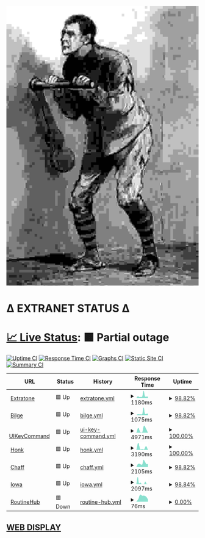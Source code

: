 ![crank](crank.jpg)

# Δ EXTRANET STATUS Δ

# [📈 Live Status](https://extratone.github.io/up): <!--live status--> **🟧 Partial outage**

[![Uptime CI](https://github.com/koj-co/upptime/workflows/Uptime%20CI/badge.svg)](https://github.com/koj-co/upptime/actions?query=workflow%3A%22Uptime+CI%22)
[![Response Time CI](https://github.com/koj-co/upptime/workflows/Response%20Time%20CI/badge.svg)](https://github.com/koj-co/upptime/actions?query=workflow%3A%22Response+Time+CI%22)
[![Graphs CI](https://github.com/koj-co/upptime/workflows/Graphs%20CI/badge.svg)](https://github.com/koj-co/upptime/actions?query=workflow%3A%22Graphs+CI%22)
[![Static Site CI](https://github.com/koj-co/upptime/workflows/Static%20Site%20CI/badge.svg)](https://github.com/koj-co/upptime/actions?query=workflow%3A%22Static+Site+CI%22)
[![Summary CI](https://github.com/koj-co/upptime/workflows/Summary%20CI/badge.svg)](https://github.com/koj-co/upptime/actions?query=workflow%3A%22Summary+CI%22)

<!--start: status pages-->
<!-- This summary is generated by Upptime (https://github.com/upptime/upptime) -->
<!-- Do not edit this manually, your changes will be overwritten -->
<!-- prettier-ignore -->
| URL | Status | History | Response Time | Uptime |
| --- | ------ | ------- | ------------- | ------ |
| <img alt="" src="https://icons.duckduckgo.com/ip3/www.extratone.com.ico" height="13"> [Extratone](https://www.extratone.com) | 🟩 Up | [extratone.yml](https://github.com/extratone/up/commits/HEAD/history/extratone.yml) | <details><summary><img alt="Response time graph" src="./graphs/extratone/response-time-week.png" height="20"> 1180ms</summary><br><a href="https://extratone.github.io/up/history/extratone"><img alt="Response time 838" src="https://img.shields.io/endpoint?url=https%3A%2F%2Fraw.githubusercontent.com%2Fextratone%2Fup%2FHEAD%2Fapi%2Fextratone%2Fresponse-time.json"></a><br><a href="https://extratone.github.io/up/history/extratone"><img alt="24-hour response time 816" src="https://img.shields.io/endpoint?url=https%3A%2F%2Fraw.githubusercontent.com%2Fextratone%2Fup%2FHEAD%2Fapi%2Fextratone%2Fresponse-time-day.json"></a><br><a href="https://extratone.github.io/up/history/extratone"><img alt="7-day response time 1180" src="https://img.shields.io/endpoint?url=https%3A%2F%2Fraw.githubusercontent.com%2Fextratone%2Fup%2FHEAD%2Fapi%2Fextratone%2Fresponse-time-week.json"></a><br><a href="https://extratone.github.io/up/history/extratone"><img alt="30-day response time 1250" src="https://img.shields.io/endpoint?url=https%3A%2F%2Fraw.githubusercontent.com%2Fextratone%2Fup%2FHEAD%2Fapi%2Fextratone%2Fresponse-time-month.json"></a><br><a href="https://extratone.github.io/up/history/extratone"><img alt="1-year response time 874" src="https://img.shields.io/endpoint?url=https%3A%2F%2Fraw.githubusercontent.com%2Fextratone%2Fup%2FHEAD%2Fapi%2Fextratone%2Fresponse-time-year.json"></a></details> | <details><summary><a href="https://extratone.github.io/up/history/extratone">98.82%</a></summary><a href="https://extratone.github.io/up/history/extratone"><img alt="All-time uptime 80.50%" src="https://img.shields.io/endpoint?url=https%3A%2F%2Fraw.githubusercontent.com%2Fextratone%2Fup%2FHEAD%2Fapi%2Fextratone%2Fuptime.json"></a><br><a href="https://extratone.github.io/up/history/extratone"><img alt="24-hour uptime 100.00%" src="https://img.shields.io/endpoint?url=https%3A%2F%2Fraw.githubusercontent.com%2Fextratone%2Fup%2FHEAD%2Fapi%2Fextratone%2Fuptime-day.json"></a><br><a href="https://extratone.github.io/up/history/extratone"><img alt="7-day uptime 98.82%" src="https://img.shields.io/endpoint?url=https%3A%2F%2Fraw.githubusercontent.com%2Fextratone%2Fup%2FHEAD%2Fapi%2Fextratone%2Fuptime-week.json"></a><br><a href="https://extratone.github.io/up/history/extratone"><img alt="30-day uptime 99.29%" src="https://img.shields.io/endpoint?url=https%3A%2F%2Fraw.githubusercontent.com%2Fextratone%2Fup%2FHEAD%2Fapi%2Fextratone%2Fuptime-month.json"></a><br><a href="https://extratone.github.io/up/history/extratone"><img alt="1-year uptime 58.46%" src="https://img.shields.io/endpoint?url=https%3A%2F%2Fraw.githubusercontent.com%2Fextratone%2Fup%2FHEAD%2Fapi%2Fextratone%2Fuptime-year.json"></a></details>
| <img alt="" src="https://icons.duckduckgo.com/ip3/bilge.world.ico" height="13"> [Bilge](https://bilge.world) | 🟩 Up | [bilge.yml](https://github.com/extratone/up/commits/HEAD/history/bilge.yml) | <details><summary><img alt="Response time graph" src="./graphs/bilge/response-time-week.png" height="20"> 1075ms</summary><br><a href="https://extratone.github.io/up/history/bilge"><img alt="Response time 959" src="https://img.shields.io/endpoint?url=https%3A%2F%2Fraw.githubusercontent.com%2Fextratone%2Fup%2FHEAD%2Fapi%2Fbilge%2Fresponse-time.json"></a><br><a href="https://extratone.github.io/up/history/bilge"><img alt="24-hour response time 921" src="https://img.shields.io/endpoint?url=https%3A%2F%2Fraw.githubusercontent.com%2Fextratone%2Fup%2FHEAD%2Fapi%2Fbilge%2Fresponse-time-day.json"></a><br><a href="https://extratone.github.io/up/history/bilge"><img alt="7-day response time 1075" src="https://img.shields.io/endpoint?url=https%3A%2F%2Fraw.githubusercontent.com%2Fextratone%2Fup%2FHEAD%2Fapi%2Fbilge%2Fresponse-time-week.json"></a><br><a href="https://extratone.github.io/up/history/bilge"><img alt="30-day response time 914" src="https://img.shields.io/endpoint?url=https%3A%2F%2Fraw.githubusercontent.com%2Fextratone%2Fup%2FHEAD%2Fapi%2Fbilge%2Fresponse-time-month.json"></a><br><a href="https://extratone.github.io/up/history/bilge"><img alt="1-year response time 689" src="https://img.shields.io/endpoint?url=https%3A%2F%2Fraw.githubusercontent.com%2Fextratone%2Fup%2FHEAD%2Fapi%2Fbilge%2Fresponse-time-year.json"></a></details> | <details><summary><a href="https://extratone.github.io/up/history/bilge">98.82%</a></summary><a href="https://extratone.github.io/up/history/bilge"><img alt="All-time uptime 85.87%" src="https://img.shields.io/endpoint?url=https%3A%2F%2Fraw.githubusercontent.com%2Fextratone%2Fup%2FHEAD%2Fapi%2Fbilge%2Fuptime.json"></a><br><a href="https://extratone.github.io/up/history/bilge"><img alt="24-hour uptime 100.00%" src="https://img.shields.io/endpoint?url=https%3A%2F%2Fraw.githubusercontent.com%2Fextratone%2Fup%2FHEAD%2Fapi%2Fbilge%2Fuptime-day.json"></a><br><a href="https://extratone.github.io/up/history/bilge"><img alt="7-day uptime 98.82%" src="https://img.shields.io/endpoint?url=https%3A%2F%2Fraw.githubusercontent.com%2Fextratone%2Fup%2FHEAD%2Fapi%2Fbilge%2Fuptime-week.json"></a><br><a href="https://extratone.github.io/up/history/bilge"><img alt="30-day uptime 99.73%" src="https://img.shields.io/endpoint?url=https%3A%2F%2Fraw.githubusercontent.com%2Fextratone%2Fup%2FHEAD%2Fapi%2Fbilge%2Fuptime-month.json"></a><br><a href="https://extratone.github.io/up/history/bilge"><img alt="1-year uptime 70.56%" src="https://img.shields.io/endpoint?url=https%3A%2F%2Fraw.githubusercontent.com%2Fextratone%2Fup%2FHEAD%2Fapi%2Fbilge%2Fuptime-year.json"></a></details>
| <img alt="" src="https://icons.duckduckgo.com/ip3/uikeycommand.com.ico" height="13"> [UIKeyCommand](https://uikeycommand.com) | 🟩 Up | [ui-key-command.yml](https://github.com/extratone/up/commits/HEAD/history/ui-key-command.yml) | <details><summary><img alt="Response time graph" src="./graphs/ui-key-command/response-time-week.png" height="20"> 4971ms</summary><br><a href="https://extratone.github.io/up/history/ui-key-command"><img alt="Response time 1115" src="https://img.shields.io/endpoint?url=https%3A%2F%2Fraw.githubusercontent.com%2Fextratone%2Fup%2FHEAD%2Fapi%2Fui-key-command%2Fresponse-time.json"></a><br><a href="https://extratone.github.io/up/history/ui-key-command"><img alt="24-hour response time 95" src="https://img.shields.io/endpoint?url=https%3A%2F%2Fraw.githubusercontent.com%2Fextratone%2Fup%2FHEAD%2Fapi%2Fui-key-command%2Fresponse-time-day.json"></a><br><a href="https://extratone.github.io/up/history/ui-key-command"><img alt="7-day response time 4971" src="https://img.shields.io/endpoint?url=https%3A%2F%2Fraw.githubusercontent.com%2Fextratone%2Fup%2FHEAD%2Fapi%2Fui-key-command%2Fresponse-time-week.json"></a><br><a href="https://extratone.github.io/up/history/ui-key-command"><img alt="30-day response time 2048" src="https://img.shields.io/endpoint?url=https%3A%2F%2Fraw.githubusercontent.com%2Fextratone%2Fup%2FHEAD%2Fapi%2Fui-key-command%2Fresponse-time-month.json"></a><br><a href="https://extratone.github.io/up/history/ui-key-command"><img alt="1-year response time 1115" src="https://img.shields.io/endpoint?url=https%3A%2F%2Fraw.githubusercontent.com%2Fextratone%2Fup%2FHEAD%2Fapi%2Fui-key-command%2Fresponse-time-year.json"></a></details> | <details><summary><a href="https://extratone.github.io/up/history/ui-key-command">100.00%</a></summary><a href="https://extratone.github.io/up/history/ui-key-command"><img alt="All-time uptime 100.00%" src="https://img.shields.io/endpoint?url=https%3A%2F%2Fraw.githubusercontent.com%2Fextratone%2Fup%2FHEAD%2Fapi%2Fui-key-command%2Fuptime.json"></a><br><a href="https://extratone.github.io/up/history/ui-key-command"><img alt="24-hour uptime 100.00%" src="https://img.shields.io/endpoint?url=https%3A%2F%2Fraw.githubusercontent.com%2Fextratone%2Fup%2FHEAD%2Fapi%2Fui-key-command%2Fuptime-day.json"></a><br><a href="https://extratone.github.io/up/history/ui-key-command"><img alt="7-day uptime 100.00%" src="https://img.shields.io/endpoint?url=https%3A%2F%2Fraw.githubusercontent.com%2Fextratone%2Fup%2FHEAD%2Fapi%2Fui-key-command%2Fuptime-week.json"></a><br><a href="https://extratone.github.io/up/history/ui-key-command"><img alt="30-day uptime 100.00%" src="https://img.shields.io/endpoint?url=https%3A%2F%2Fraw.githubusercontent.com%2Fextratone%2Fup%2FHEAD%2Fapi%2Fui-key-command%2Fuptime-month.json"></a><br><a href="https://extratone.github.io/up/history/ui-key-command"><img alt="1-year uptime 100.00%" src="https://img.shields.io/endpoint?url=https%3A%2F%2Fraw.githubusercontent.com%2Fextratone%2Fup%2FHEAD%2Fapi%2Fui-key-command%2Fuptime-year.json"></a></details>
| <img alt="" src="https://icons.duckduckgo.com/ip3/dieselgoth.com.ico" height="13"> [Honk](https://dieselgoth.com) | 🟩 Up | [honk.yml](https://github.com/extratone/up/commits/HEAD/history/honk.yml) | <details><summary><img alt="Response time graph" src="./graphs/honk/response-time-week.png" height="20"> 3190ms</summary><br><a href="https://extratone.github.io/up/history/honk"><img alt="Response time 698" src="https://img.shields.io/endpoint?url=https%3A%2F%2Fraw.githubusercontent.com%2Fextratone%2Fup%2FHEAD%2Fapi%2Fhonk%2Fresponse-time.json"></a><br><a href="https://extratone.github.io/up/history/honk"><img alt="24-hour response time 183" src="https://img.shields.io/endpoint?url=https%3A%2F%2Fraw.githubusercontent.com%2Fextratone%2Fup%2FHEAD%2Fapi%2Fhonk%2Fresponse-time-day.json"></a><br><a href="https://extratone.github.io/up/history/honk"><img alt="7-day response time 3190" src="https://img.shields.io/endpoint?url=https%3A%2F%2Fraw.githubusercontent.com%2Fextratone%2Fup%2FHEAD%2Fapi%2Fhonk%2Fresponse-time-week.json"></a><br><a href="https://extratone.github.io/up/history/honk"><img alt="30-day response time 1355" src="https://img.shields.io/endpoint?url=https%3A%2F%2Fraw.githubusercontent.com%2Fextratone%2Fup%2FHEAD%2Fapi%2Fhonk%2Fresponse-time-month.json"></a><br><a href="https://extratone.github.io/up/history/honk"><img alt="1-year response time 901" src="https://img.shields.io/endpoint?url=https%3A%2F%2Fraw.githubusercontent.com%2Fextratone%2Fup%2FHEAD%2Fapi%2Fhonk%2Fresponse-time-year.json"></a></details> | <details><summary><a href="https://extratone.github.io/up/history/honk">100.00%</a></summary><a href="https://extratone.github.io/up/history/honk"><img alt="All-time uptime 100.00%" src="https://img.shields.io/endpoint?url=https%3A%2F%2Fraw.githubusercontent.com%2Fextratone%2Fup%2FHEAD%2Fapi%2Fhonk%2Fuptime.json"></a><br><a href="https://extratone.github.io/up/history/honk"><img alt="24-hour uptime 100.00%" src="https://img.shields.io/endpoint?url=https%3A%2F%2Fraw.githubusercontent.com%2Fextratone%2Fup%2FHEAD%2Fapi%2Fhonk%2Fuptime-day.json"></a><br><a href="https://extratone.github.io/up/history/honk"><img alt="7-day uptime 100.00%" src="https://img.shields.io/endpoint?url=https%3A%2F%2Fraw.githubusercontent.com%2Fextratone%2Fup%2FHEAD%2Fapi%2Fhonk%2Fuptime-week.json"></a><br><a href="https://extratone.github.io/up/history/honk"><img alt="30-day uptime 100.00%" src="https://img.shields.io/endpoint?url=https%3A%2F%2Fraw.githubusercontent.com%2Fextratone%2Fup%2FHEAD%2Fapi%2Fhonk%2Fuptime-month.json"></a><br><a href="https://extratone.github.io/up/history/honk"><img alt="1-year uptime 100.00%" src="https://img.shields.io/endpoint?url=https%3A%2F%2Fraw.githubusercontent.com%2Fextratone%2Fup%2FHEAD%2Fapi%2Fhonk%2Fuptime-year.json"></a></details>
| <img alt="" src="https://icons.duckduckgo.com/ip3/chaff.writeas.com.ico" height="13"> [Chaff](https://chaff.writeas.com/) | 🟩 Up | [chaff.yml](https://github.com/extratone/up/commits/HEAD/history/chaff.yml) | <details><summary><img alt="Response time graph" src="./graphs/chaff/response-time-week.png" height="20"> 2105ms</summary><br><a href="https://extratone.github.io/up/history/chaff"><img alt="Response time 1253" src="https://img.shields.io/endpoint?url=https%3A%2F%2Fraw.githubusercontent.com%2Fextratone%2Fup%2FHEAD%2Fapi%2Fchaff%2Fresponse-time.json"></a><br><a href="https://extratone.github.io/up/history/chaff"><img alt="24-hour response time 1734" src="https://img.shields.io/endpoint?url=https%3A%2F%2Fraw.githubusercontent.com%2Fextratone%2Fup%2FHEAD%2Fapi%2Fchaff%2Fresponse-time-day.json"></a><br><a href="https://extratone.github.io/up/history/chaff"><img alt="7-day response time 2105" src="https://img.shields.io/endpoint?url=https%3A%2F%2Fraw.githubusercontent.com%2Fextratone%2Fup%2FHEAD%2Fapi%2Fchaff%2Fresponse-time-week.json"></a><br><a href="https://extratone.github.io/up/history/chaff"><img alt="30-day response time 1636" src="https://img.shields.io/endpoint?url=https%3A%2F%2Fraw.githubusercontent.com%2Fextratone%2Fup%2FHEAD%2Fapi%2Fchaff%2Fresponse-time-month.json"></a><br><a href="https://extratone.github.io/up/history/chaff"><img alt="1-year response time 1253" src="https://img.shields.io/endpoint?url=https%3A%2F%2Fraw.githubusercontent.com%2Fextratone%2Fup%2FHEAD%2Fapi%2Fchaff%2Fresponse-time-year.json"></a></details> | <details><summary><a href="https://extratone.github.io/up/history/chaff">98.82%</a></summary><a href="https://extratone.github.io/up/history/chaff"><img alt="All-time uptime 99.72%" src="https://img.shields.io/endpoint?url=https%3A%2F%2Fraw.githubusercontent.com%2Fextratone%2Fup%2FHEAD%2Fapi%2Fchaff%2Fuptime.json"></a><br><a href="https://extratone.github.io/up/history/chaff"><img alt="24-hour uptime 100.00%" src="https://img.shields.io/endpoint?url=https%3A%2F%2Fraw.githubusercontent.com%2Fextratone%2Fup%2FHEAD%2Fapi%2Fchaff%2Fuptime-day.json"></a><br><a href="https://extratone.github.io/up/history/chaff"><img alt="7-day uptime 98.82%" src="https://img.shields.io/endpoint?url=https%3A%2F%2Fraw.githubusercontent.com%2Fextratone%2Fup%2FHEAD%2Fapi%2Fchaff%2Fuptime-week.json"></a><br><a href="https://extratone.github.io/up/history/chaff"><img alt="30-day uptime 99.73%" src="https://img.shields.io/endpoint?url=https%3A%2F%2Fraw.githubusercontent.com%2Fextratone%2Fup%2FHEAD%2Fapi%2Fchaff%2Fuptime-month.json"></a><br><a href="https://extratone.github.io/up/history/chaff"><img alt="1-year uptime 99.72%" src="https://img.shields.io/endpoint?url=https%3A%2F%2Fraw.githubusercontent.com%2Fextratone%2Fup%2FHEAD%2Fapi%2Fchaff%2Fuptime-year.json"></a></details>
| <img alt="" src="https://icons.duckduckgo.com/ip3/iowa.neocities.org.ico" height="13"> [Iowa](https://iowa.neocities.org) | 🟩 Up | [iowa.yml](https://github.com/extratone/up/commits/HEAD/history/iowa.yml) | <details><summary><img alt="Response time graph" src="./graphs/iowa/response-time-week.png" height="20"> 2097ms</summary><br><a href="https://extratone.github.io/up/history/iowa"><img alt="Response time 920" src="https://img.shields.io/endpoint?url=https%3A%2F%2Fraw.githubusercontent.com%2Fextratone%2Fup%2FHEAD%2Fapi%2Fiowa%2Fresponse-time.json"></a><br><a href="https://extratone.github.io/up/history/iowa"><img alt="24-hour response time 331" src="https://img.shields.io/endpoint?url=https%3A%2F%2Fraw.githubusercontent.com%2Fextratone%2Fup%2FHEAD%2Fapi%2Fiowa%2Fresponse-time-day.json"></a><br><a href="https://extratone.github.io/up/history/iowa"><img alt="7-day response time 2097" src="https://img.shields.io/endpoint?url=https%3A%2F%2Fraw.githubusercontent.com%2Fextratone%2Fup%2FHEAD%2Fapi%2Fiowa%2Fresponse-time-week.json"></a><br><a href="https://extratone.github.io/up/history/iowa"><img alt="30-day response time 1493" src="https://img.shields.io/endpoint?url=https%3A%2F%2Fraw.githubusercontent.com%2Fextratone%2Fup%2FHEAD%2Fapi%2Fiowa%2Fresponse-time-month.json"></a><br><a href="https://extratone.github.io/up/history/iowa"><img alt="1-year response time 920" src="https://img.shields.io/endpoint?url=https%3A%2F%2Fraw.githubusercontent.com%2Fextratone%2Fup%2FHEAD%2Fapi%2Fiowa%2Fresponse-time-year.json"></a></details> | <details><summary><a href="https://extratone.github.io/up/history/iowa">98.84%</a></summary><a href="https://extratone.github.io/up/history/iowa"><img alt="All-time uptime 99.93%" src="https://img.shields.io/endpoint?url=https%3A%2F%2Fraw.githubusercontent.com%2Fextratone%2Fup%2FHEAD%2Fapi%2Fiowa%2Fuptime.json"></a><br><a href="https://extratone.github.io/up/history/iowa"><img alt="24-hour uptime 96.28%" src="https://img.shields.io/endpoint?url=https%3A%2F%2Fraw.githubusercontent.com%2Fextratone%2Fup%2FHEAD%2Fapi%2Fiowa%2Fuptime-day.json"></a><br><a href="https://extratone.github.io/up/history/iowa"><img alt="7-day uptime 98.84%" src="https://img.shields.io/endpoint?url=https%3A%2F%2Fraw.githubusercontent.com%2Fextratone%2Fup%2FHEAD%2Fapi%2Fiowa%2Fuptime-week.json"></a><br><a href="https://extratone.github.io/up/history/iowa"><img alt="30-day uptime 99.73%" src="https://img.shields.io/endpoint?url=https%3A%2F%2Fraw.githubusercontent.com%2Fextratone%2Fup%2FHEAD%2Fapi%2Fiowa%2Fuptime-month.json"></a><br><a href="https://extratone.github.io/up/history/iowa"><img alt="1-year uptime 99.93%" src="https://img.shields.io/endpoint?url=https%3A%2F%2Fraw.githubusercontent.com%2Fextratone%2Fup%2FHEAD%2Fapi%2Fiowa%2Fuptime-year.json"></a></details>
| <img alt="" src="https://icons.duckduckgo.com/ip3/routinehub.co.ico" height="13"> [RoutineHub](https://routinehub.co) | 🟥 Down | [routine-hub.yml](https://github.com/extratone/up/commits/HEAD/history/routine-hub.yml) | <details><summary><img alt="Response time graph" src="./graphs/routine-hub/response-time-week.png" height="20"> 76ms</summary><br><a href="https://extratone.github.io/up/history/routine-hub"><img alt="Response time 518" src="https://img.shields.io/endpoint?url=https%3A%2F%2Fraw.githubusercontent.com%2Fextratone%2Fup%2FHEAD%2Fapi%2Froutine-hub%2Fresponse-time.json"></a><br><a href="https://extratone.github.io/up/history/routine-hub"><img alt="24-hour response time 37" src="https://img.shields.io/endpoint?url=https%3A%2F%2Fraw.githubusercontent.com%2Fextratone%2Fup%2FHEAD%2Fapi%2Froutine-hub%2Fresponse-time-day.json"></a><br><a href="https://extratone.github.io/up/history/routine-hub"><img alt="7-day response time 76" src="https://img.shields.io/endpoint?url=https%3A%2F%2Fraw.githubusercontent.com%2Fextratone%2Fup%2FHEAD%2Fapi%2Froutine-hub%2Fresponse-time-week.json"></a><br><a href="https://extratone.github.io/up/history/routine-hub"><img alt="30-day response time 70" src="https://img.shields.io/endpoint?url=https%3A%2F%2Fraw.githubusercontent.com%2Fextratone%2Fup%2FHEAD%2Fapi%2Froutine-hub%2Fresponse-time-month.json"></a><br><a href="https://extratone.github.io/up/history/routine-hub"><img alt="1-year response time 518" src="https://img.shields.io/endpoint?url=https%3A%2F%2Fraw.githubusercontent.com%2Fextratone%2Fup%2FHEAD%2Fapi%2Froutine-hub%2Fresponse-time-year.json"></a></details> | <details><summary><a href="https://extratone.github.io/up/history/routine-hub">0.00%</a></summary><a href="https://extratone.github.io/up/history/routine-hub"><img alt="All-time uptime 33.00%" src="https://img.shields.io/endpoint?url=https%3A%2F%2Fraw.githubusercontent.com%2Fextratone%2Fup%2FHEAD%2Fapi%2Froutine-hub%2Fuptime.json"></a><br><a href="https://extratone.github.io/up/history/routine-hub"><img alt="24-hour uptime 0.00%" src="https://img.shields.io/endpoint?url=https%3A%2F%2Fraw.githubusercontent.com%2Fextratone%2Fup%2FHEAD%2Fapi%2Froutine-hub%2Fuptime-day.json"></a><br><a href="https://extratone.github.io/up/history/routine-hub"><img alt="7-day uptime 0.00%" src="https://img.shields.io/endpoint?url=https%3A%2F%2Fraw.githubusercontent.com%2Fextratone%2Fup%2FHEAD%2Fapi%2Froutine-hub%2Fuptime-week.json"></a><br><a href="https://extratone.github.io/up/history/routine-hub"><img alt="30-day uptime 7.96%" src="https://img.shields.io/endpoint?url=https%3A%2F%2Fraw.githubusercontent.com%2Fextratone%2Fup%2FHEAD%2Fapi%2Froutine-hub%2Fuptime-month.json"></a><br><a href="https://extratone.github.io/up/history/routine-hub"><img alt="1-year uptime 33.00%" src="https://img.shields.io/endpoint?url=https%3A%2F%2Fraw.githubusercontent.com%2Fextratone%2Fup%2FHEAD%2Fapi%2Froutine-hub%2Fuptime-year.json"></a></details>

<!--end: status pages-->

## [WEB DISPLAY](https://extratone.github.io/up)

